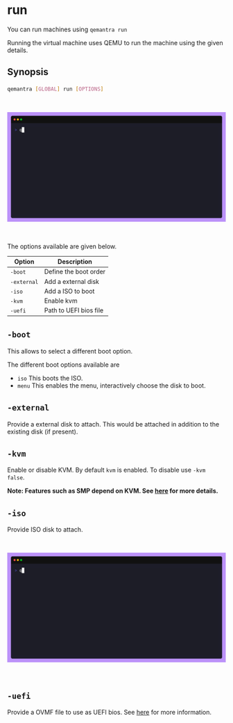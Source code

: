 # run

You can run machines using `qemantra run`

Running the virtual machine uses QEMU to run the machine using the given details.

## Synopsis

```sh
qemantra [GLOBAL] run [OPTIONS]
```
</br>

![run](./gifs/run.gif)

</br>

The options available are given below.

| Option | Description |
| -------| ------------|
| `-boot` | Define the boot order |
| `-external` | Add a external disk |
| `-iso` | Add a ISO to boot |
| `-kvm` | Enable kvm |
| `-uefi` | Path to UEFI bios file |

## `-boot`

This allows to select a different boot option.

The different boot options available are
- `iso` This boots the ISO.
- `menu` This enables the menu, interactively choose the disk to boot.

## `-external`

Provide a external disk to attach. This would be attached in addition to the existing disk (if present).

## `-kvm`

Enable or disable KVM. By default `kvm` is enabled. To disable use `-kvm false`.

**Note: Features such as SMP depend on KVM. See [here]() for more details.**

## `-iso`

Provide ISO disk to attach.

</br>

![run-iso](./gifs/run-iso.gif)

</br>

## `-uefi`

Provide a OVMF file to use as UEFI bios. See [here]() for more information.
